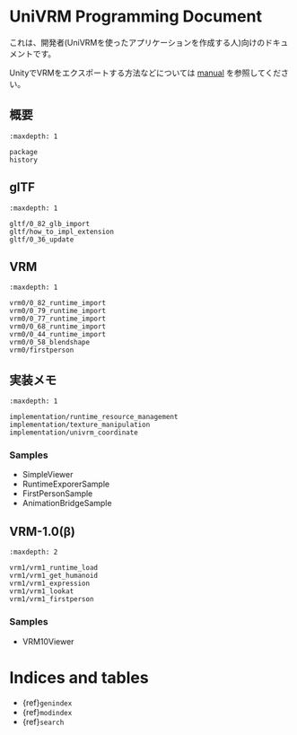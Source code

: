 # UniVRM Programming Document

これは、開発者(UniVRMを使ったアプリケーションを作成する人)向けのドキュメントです。

UnityでVRMをエクスポートする方法などについては [manual](https://vrm.dev/docs/univrm/) を参照してください。

## 概要

```{toctree}
:maxdepth: 1

package
history
```

## glTF

```{toctree}
:maxdepth: 1

gltf/0_82_glb_import
gltf/how_to_impl_extension
gltf/0_36_update
```

## VRM

```{toctree}
:maxdepth: 1

vrm0/0_82_runtime_import
vrm0/0_79_runtime_import
vrm0/0_77_runtime_import
vrm0/0_68_runtime_import
vrm0/0_44_runtime_import
vrm0/0_58_blendshape
vrm0/firstperson
```

## 実装メモ

```{toctree}
:maxdepth: 1

implementation/runtime_resource_management
implementation/texture_manipulation
implementation/univrm_coordinate
```

### Samples

- SimpleViewer
- RuntimeExporerSample
- FirstPersonSample
- AnimationBridgeSample

## VRM-1.0(β)

```{toctree}
:maxdepth: 2

vrm1/vrm1_runtime_load
vrm1/vrm1_get_humanoid
vrm1/vrm1_expression
vrm1/vrm1_lookat
vrm1/vrm1_firstperson
```

### Samples

- VRM10Viewer

# Indices and tables

* {ref}`genindex`
* {ref}`modindex`
* {ref}`search`
